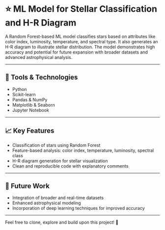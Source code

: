 # ⭐ ML Model for Stellar Classification and H-R Diagram

A Random Forest-based ML model classifies stars based on attributes like color index, luminosity, temperature, and spectral type. It also generates an H-R diagram to illustrate stellar distribution. The model demonstrates high accuracy and potential for future expansion with broader datasets and advanced astrophysical analysis.

---

## 🚀 Tools & Technologies

- Python  
- Scikit-learn  
- Pandas & NumPy  
- Matplotlib & Seaborn  
- Jupyter Notebook  

---

## 📈 Key Features

- Classification of stars using Random Forest  
- Feature-based analysis: color index, temperature, luminosity, spectral class  
- H-R diagram generation for stellar visualization  
- Clean and reproducible code with explanatory comments  

---

## 📌 Future Work

- Integration of broader and real-time datasets  
- Enhanced astrophysical modeling  
- Incorporation of deep learning techniques for improved accuracy  

---

Feel free to clone, explore and build upon this project! 🌌


